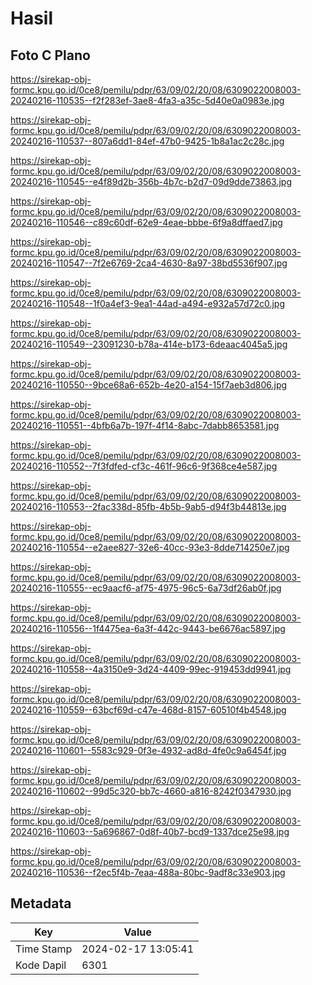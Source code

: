 # Hasil

## Foto C Plano

https://sirekap-obj-formc.kpu.go.id/0ce8/pemilu/pdpr/63/09/02/20/08/6309022008003-20240216-110535--f2f283ef-3ae8-4fa3-a35c-5d40e0a0983e.jpg

https://sirekap-obj-formc.kpu.go.id/0ce8/pemilu/pdpr/63/09/02/20/08/6309022008003-20240216-110537--807a6dd1-84ef-47b0-9425-1b8a1ac2c28c.jpg

https://sirekap-obj-formc.kpu.go.id/0ce8/pemilu/pdpr/63/09/02/20/08/6309022008003-20240216-110545--e4f89d2b-356b-4b7c-b2d7-09d9dde73863.jpg

https://sirekap-obj-formc.kpu.go.id/0ce8/pemilu/pdpr/63/09/02/20/08/6309022008003-20240216-110546--c89c60df-62e9-4eae-bbbe-6f9a8dffaed7.jpg

https://sirekap-obj-formc.kpu.go.id/0ce8/pemilu/pdpr/63/09/02/20/08/6309022008003-20240216-110547--7f2e6769-2ca4-4630-8a97-38bd5536f907.jpg

https://sirekap-obj-formc.kpu.go.id/0ce8/pemilu/pdpr/63/09/02/20/08/6309022008003-20240216-110548--1f0a4ef3-9ea1-44ad-a494-e932a57d72c0.jpg

https://sirekap-obj-formc.kpu.go.id/0ce8/pemilu/pdpr/63/09/02/20/08/6309022008003-20240216-110549--23091230-b78a-414e-b173-6deaac4045a5.jpg

https://sirekap-obj-formc.kpu.go.id/0ce8/pemilu/pdpr/63/09/02/20/08/6309022008003-20240216-110550--9bce68a6-652b-4e20-a154-15f7aeb3d806.jpg

https://sirekap-obj-formc.kpu.go.id/0ce8/pemilu/pdpr/63/09/02/20/08/6309022008003-20240216-110551--4bfb6a7b-197f-4f14-8abc-7dabb8653581.jpg

https://sirekap-obj-formc.kpu.go.id/0ce8/pemilu/pdpr/63/09/02/20/08/6309022008003-20240216-110552--7f3fdfed-cf3c-461f-96c6-9f368ce4e587.jpg

https://sirekap-obj-formc.kpu.go.id/0ce8/pemilu/pdpr/63/09/02/20/08/6309022008003-20240216-110553--2fac338d-85fb-4b5b-9ab5-d94f3b44813e.jpg

https://sirekap-obj-formc.kpu.go.id/0ce8/pemilu/pdpr/63/09/02/20/08/6309022008003-20240216-110554--e2aee827-32e6-40cc-93e3-8dde714250e7.jpg

https://sirekap-obj-formc.kpu.go.id/0ce8/pemilu/pdpr/63/09/02/20/08/6309022008003-20240216-110555--ec9aacf6-af75-4975-96c5-6a73df26ab0f.jpg

https://sirekap-obj-formc.kpu.go.id/0ce8/pemilu/pdpr/63/09/02/20/08/6309022008003-20240216-110556--1f4475ea-6a3f-442c-9443-be6676ac5897.jpg

https://sirekap-obj-formc.kpu.go.id/0ce8/pemilu/pdpr/63/09/02/20/08/6309022008003-20240216-110558--4a3150e9-3d24-4409-99ec-919453dd9941.jpg

https://sirekap-obj-formc.kpu.go.id/0ce8/pemilu/pdpr/63/09/02/20/08/6309022008003-20240216-110559--63bcf69d-c47e-468d-8157-60510f4b4548.jpg

https://sirekap-obj-formc.kpu.go.id/0ce8/pemilu/pdpr/63/09/02/20/08/6309022008003-20240216-110601--5583c929-0f3e-4932-ad8d-4fe0c9a6454f.jpg

https://sirekap-obj-formc.kpu.go.id/0ce8/pemilu/pdpr/63/09/02/20/08/6309022008003-20240216-110602--99d5c320-bb7c-4660-a816-8242f0347930.jpg

https://sirekap-obj-formc.kpu.go.id/0ce8/pemilu/pdpr/63/09/02/20/08/6309022008003-20240216-110603--5a696867-0d8f-40b7-bcd9-1337dce25e98.jpg

https://sirekap-obj-formc.kpu.go.id/0ce8/pemilu/pdpr/63/09/02/20/08/6309022008003-20240216-110536--f2ec5f4b-7eaa-488a-80bc-9adf8c33e903.jpg


## Metadata

| Key        | Value               |
| ---------- | ------------------- |
| Time Stamp | 2024-02-17 13:05:41 |
| Kode Dapil | 6301                |



